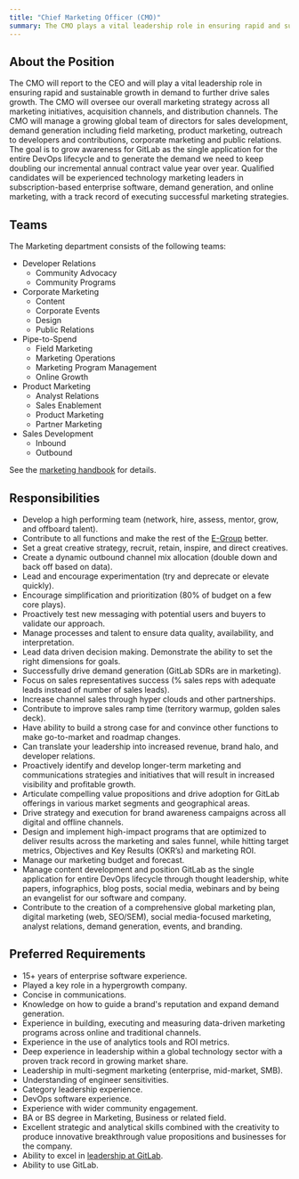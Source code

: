```yaml
---
title: "Chief Marketing Officer (CMO)"
summary: The CMO plays a vital leadership role in ensuring rapid and sustainable growth in demand to further drive sales growth.
---
```


## About the Position

The CMO will report to the CEO and will play a vital leadership role in ensuring rapid and sustainable growth in demand to further drive sales growth. The CMO will oversee our overall marketing strategy across all marketing initiatives, acquisition channels, and distribution channels. The CMO will manage a growing global team of directors for sales development, demand generation including field marketing, product marketing, outreach to developers and contributions, corporate marketing and public relations. The goal is to grow awareness for GitLab as the single application for the entire DevOps lifecycle and to generate the demand we need to keep doubling our incremental annual contract value year over year. Qualified candidates will be experienced technology marketing leaders in subscription-based enterprise software, demand generation, and online marketing, with a track record of executing successful marketing strategies.

## Teams

The Marketing department consists of the following teams:

- Developer Relations
  - Community Advocacy
  - Community Programs
- Corporate Marketing
  - Content
  - Corporate Events
  - Design
  - Public Relations
- Pipe-to-Spend
  - Field Marketing
  - Marketing Operations
  - Marketing Program Management
  - Online Growth
- Product Marketing
  - Analyst Relations
  - Sales Enablement
  - Product Marketing
  - Partner Marketing
- Sales Development
  - Inbound
  - Outbound

See the [marketing handbook](https://about.gitlab.com/handbook/marketing/) for details.

## Responsibilities

- Develop a high performing team (network, hire, assess, mentor, grow, and offboard talent).
- Contribute to all functions and make the rest of the [E-Group](/handbook/company/team/structure/#e-group) better.
- Set a great creative strategy, recruit, retain, inspire, and direct creatives.
- Create a dynamic outbound channel mix allocation (double down and back off based on data).
- Lead and encourage experimentation (try and deprecate or elevate quickly).
- Encourage simplification and prioritization (80% of budget on a few core plays).
- Proactively test new messaging with potential users and buyers to validate our approach.
- Manage processes and talent to ensure data quality, availability, and interpretation.
- Lead data driven decision making. Demonstrate the ability to set the right dimensions for goals.
- Successfully drive demand generation (GitLab SDRs are in marketing).
- Focus on sales representatives success (% sales reps with adequate leads instead of number of sales leads).
- Increase channel sales through hyper clouds and other partnerships.
- Contribute to improve sales ramp time (territory warmup, golden sales deck).
- Have ability to build a strong case for and convince other functions to make go-to-market and roadmap changes.
- Can translate your leadership into increased revenue, brand halo, and developer relations.
- Proactively identify and develop longer-term marketing and communications strategies and initiatives that will result in increased visibility and profitable growth.
- Articulate compelling value propositions and drive adoption for GitLab offerings in various market segments and geographical areas.
- Drive strategy and execution for brand awareness campaigns across all digital and offline channels.
- Design and implement high-impact programs that are optimized to deliver results across the marketing and sales funnel, while hitting target metrics, Objectives and Key Results (OKR’s) and marketing ROI.
- Manage our marketing budget and forecast.
- Manage content development and position GitLab as the single application for entire DevOps lifecycle through thought leadership, white papers, infographics, blog posts, social media, webinars and by being an evangelist for our software and company.
- Contribute to the creation of a comprehensive global marketing plan, digital marketing (web, SEO/SEM), social media-focused marketing, analyst relations, demand generation, events, and branding.

## Preferred Requirements

- 15+ years of enterprise software experience.
- Played a key role in a hypergrowth company.
- Concise in communications.
- Knowledge on how to guide a brand's reputation and expand demand generation.
- Experience in building, executing and measuring data-driven marketing programs across online and traditional channels.
- Experience in the use of analytics tools and ROI metrics.
- Deep experience in leadership within a global technology sector with a proven track record in growing market share.
- Leadership in multi-segment marketing (enterprise, mid-market, SMB).
- Understanding of engineer sensitivities.
- Category leadership experience.
- DevOps software experience.
- Experience with wider community engagement.
- BA or BS degree in Marketing, Business or related field.
- Excellent strategic and analytical skills combined with the creativity to produce innovative breakthrough value propositions and businesses for the company.
- Ability to excel in [leadership at GitLab](/handbook/company/team/structure/#e-group).
- Ability to use GitLab.
